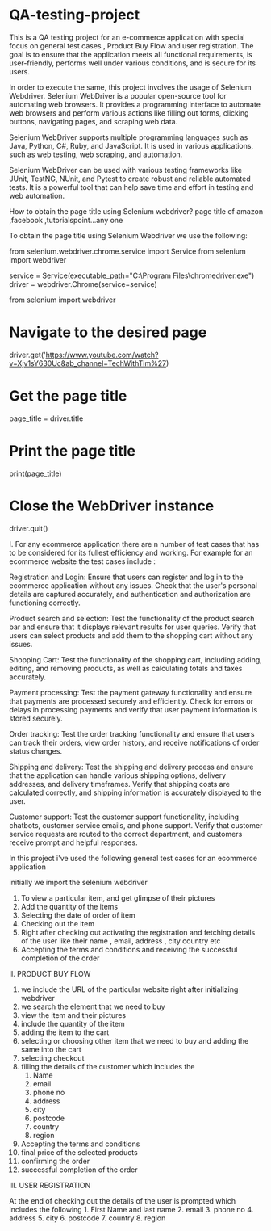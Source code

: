 # QA-testing-project
This is a QA testing project for an e-commerce application with special focus on general test cases , Product Buy Flow and user registration. The goal is to ensure that the application meets all functional requirements, is user-friendly, performs well under various conditions, and is secure for its users.


In order to execute the same, this project involves the usage of Selenium Webdriver. Selenium WebDriver is a popular open-source tool for automating web browsers. It provides a programming interface to automate web browsers and perform various actions like filling out forms, clicking buttons, navigating pages, and scraping web data.

Selenium WebDriver supports multiple programming languages such as Java, Python, C#, Ruby, and JavaScript. It is used in various applications, such as web testing, web scraping, and automation.

Selenium WebDriver can be used with various testing frameworks like JUnit, TestNG, NUnit, and Pytest to create robust and reliable automated tests. It is a powerful tool that can help save time and effort in testing and web automation.



How to obtain the page title using Selenium webdriver? page title of amazon ,facebook ,tutorialspoint...any one

To obtain the page title using Selenium Webdriver we use the following:

from selenium.webdriver.chrome.service import Service
from selenium import webdriver

service = Service(executable_path="C:\Program Files\chromedriver.exe")
driver = webdriver.Chrome(service=service)

from selenium import webdriver

# Navigate to the desired page
driver.get('https://www.youtube.com/watch?v=Xjv1sY630Uc&ab_channel=TechWithTim%27)

# Get the page title
page_title = driver.title

# Print the page title
print(page_title)

# Close the WebDriver instance
driver.quit()



I.
For any ecommerce application there are n number of test cases that has to be considered for its fullest efficiency and working.
For example for an ecommerce website the test cases include :

Registration and Login: Ensure that users can register and log in to the ecommerce application without any issues. Check that the user's personal details are captured accurately, and authentication and authorization are functioning correctly.

Product search and selection: Test the functionality of the product search bar and ensure that it displays relevant results for user queries. Verify that users can select products and add them to the shopping cart without any issues.

Shopping Cart: Test the functionality of the shopping cart, including adding, editing, and removing products, as well as calculating totals and taxes accurately.

Payment processing: Test the payment gateway functionality and ensure that payments are processed securely and efficiently. Check for errors or delays in processing payments and verify that user payment information is stored securely.

Order tracking: Test the order tracking functionality and ensure that users can track their orders, view order history, and receive notifications of order status changes.

Shipping and delivery: Test the shipping and delivery process and ensure that the application can handle various shipping options, delivery addresses, and delivery timeframes. Verify that shipping costs are calculated correctly, and shipping information is accurately displayed to the user.

Customer support: Test the customer support functionality, including chatbots, customer service emails, and phone support. Verify that customer service requests are routed to the correct department, and customers receive prompt and helpful responses.

In this project i've used the following general test cases for an ecommerce application

initially we import the selenium webdriver 

1. To view a particular item, and get glimpse of their pictures
2. Add the quantity of the items
3. Selecting the date of order of item
4. Checking out the item
5. Right after checking out activating the registration and fetching details of the user like their name , email, address , city country etc 
6. Accepting the terms and conditions and receiving the successful completion of the order

II. PRODUCT BUY FLOW

1. we include the URL of the particular website right after initializing webdriver
2. we search the element that we need to buy
3. view the item and their pictures
4. include the quantity of the item
5. adding the item to the cart
6. selecting or choosing other item that we need to buy and adding the same into the cart
7. selecting checkout
8. filling the details of the customer which includes the
    1. Name
    2. email
    3. phone no
    4. address
    5. city
    6. postcode
    7. country
    8. region
9. Accepting the terms and conditions
10. final price of the selected products
11. confirming the order
12. successful completion of the order


III. USER REGISTRATION

At the end of checking out the details of the user is prompted which includes the following
    1. First Name and last name
    2. email
    3. phone no
    4. address
    5. city
    6. postcode
    7. country
    8. region

